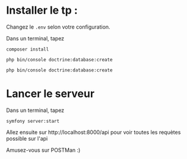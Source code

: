 # Installer le tp : 

Changez le `.env` selon votre configuration.

Dans un terminal, tapez

 ```
composer install
```

```
php bin/console doctrine:database:create
```

```
php bin/console doctrine:database:create
```

# Lancer le serveur 

Dans un terminal, tapez 

```
symfony server:start
```

Allez ensuite sur http://localhost:8000/api pour voir toutes les requètes possible sur l'api

Amusez-vous sur POSTMan :)
